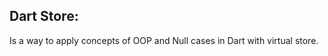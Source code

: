 Dart Store:
-----------

Is a way to apply concepts of OOP and Null cases in Dart with virtual store.
